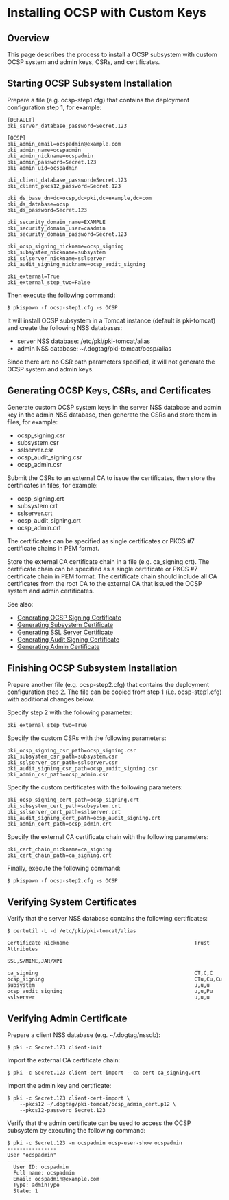 Installing OCSP with Custom Keys
================================

Overview
--------

This page describes the process to install a OCSP subsystem with custom OCSP system and admin keys, CSRs, and certificates.

Starting OCSP Subsystem Installation
------------------------------------

Prepare a file (e.g. ocsp-step1.cfg) that contains the deployment configuration step 1, for example:

```
[DEFAULT]
pki_server_database_password=Secret.123

[OCSP]
pki_admin_email=ocspadmin@example.com
pki_admin_name=ocspadmin
pki_admin_nickname=ocspadmin
pki_admin_password=Secret.123
pki_admin_uid=ocspadmin

pki_client_database_password=Secret.123
pki_client_pkcs12_password=Secret.123

pki_ds_base_dn=dc=ocsp,dc=pki,dc=example,dc=com
pki_ds_database=ocsp
pki_ds_password=Secret.123

pki_security_domain_name=EXAMPLE
pki_security_domain_user=caadmin
pki_security_domain_password=Secret.123

pki_ocsp_signing_nickname=ocsp_signing
pki_subsystem_nickname=subsystem
pki_sslserver_nickname=sslserver
pki_audit_signing_nickname=ocsp_audit_signing

pki_external=True
pki_external_step_two=False
```

Then execute the following command:

```
$ pkispawn -f ocsp-step1.cfg -s OCSP
```

It will install OCSP subsystem in a Tomcat instance (default is pki-tomcat) and create the following NSS databases:
* server NSS database: /etc/pki/pki-tomcat/alias
* admin NSS database: ~/.dogtag/pki-tomcat/ocsp/alias

Since there are no CSR path parameters specified, it will not generate the OCSP system and admin keys.

Generating OCSP Keys, CSRs, and Certificates
--------------------------------------------

Generate custom OCSP system keys in the server NSS database and admin key in the admin NSS database, then generate the CSRs and store them in files, for example:
* ocsp_signing.csr
* subsystem.csr
* sslserver.csr
* ocsp_audit_signing.csr
* ocsp_admin.csr

Submit the CSRs to an external CA to issue the certificates, then store the certificates in files, for example:
* ocsp_signing.crt
* subsystem.crt
* sslserver.crt
* ocsp_audit_signing.crt
* ocsp_admin.crt

The certificates can be specified as single certificates or PKCS #7 certificate chains in PEM format.

Store the external CA certificate chain in a file (e.g. ca_signing.crt). The certificate chain can be specified as a single certificate or PKCS #7 certificate chain in PEM format. The certificate chain should include all CA certificates from the root CA to the external CA that issued the OCSP system and admin certificates.

See also:
* [Generating OCSP Signing Certificate](https://github.com/dogtagpki/pki/wiki/Generating-OCSP-Signing-Certificate)
* [Generating Subsystem Certificate](https://github.com/dogtagpki/pki/wiki/Generating-Subsystem-Certificate)
* [Generating SSL Server Certificate](https://github.com/dogtagpki/pki/wiki/Generating-SSL-Server-Certificate)
* [Generating Audit Signing Certificate](https://github.com/dogtagpki/pki/wiki/Generating-Audit-Signing-Certificate)
* [Generating Admin Certificate](https://github.com/dogtagpki/pki/wiki/Generating-Admin-Certificate)

Finishing OCSP Subsystem Installation
-------------------------------------

Prepare another file (e.g. ocsp-step2.cfg) that contains the deployment configuration step 2. The file can be copied from step 1 (i.e. ocsp-step1.cfg) with additional changes below.

Specify step 2 with the following parameter:

```
pki_external_step_two=True
```

Specify the custom CSRs with the following parameters:

```
pki_ocsp_signing_csr_path=ocsp_signing.csr
pki_subsystem_csr_path=subsystem.csr
pki_sslserver_csr_path=sslserver.csr
pki_audit_signing_csr_path=ocsp_audit_signing.csr
pki_admin_csr_path=ocsp_admin.csr
```

Specify the custom certificates with the following parameters:

```
pki_ocsp_signing_cert_path=ocsp_signing.crt
pki_subsystem_cert_path=subsystem.crt
pki_sslserver_cert_path=sslserver.crt
pki_audit_signing_cert_path=ocsp_audit_signing.crt
pki_admin_cert_path=ocsp_admin.crt
```

Specify the external CA certificate chain with the following parameters:

```
pki_cert_chain_nickname=ca_signing
pki_cert_chain_path=ca_signing.crt
```

Finally, execute the following command:

```
$ pkispawn -f ocsp-step2.cfg -s OCSP
```

Verifying System Certificates
-----------------------------

Verify that the server NSS database contains the following certificates:

```
$ certutil -L -d /etc/pki/pki-tomcat/alias

Certificate Nickname                                         Trust Attributes
                                                             SSL,S/MIME,JAR/XPI

ca_signing                                                   CT,C,C
ocsp_signing                                                 CTu,Cu,Cu
subsystem                                                    u,u,u
ocsp_audit_signing                                           u,u,Pu
sslserver                                                    u,u,u
```

Verifying Admin Certificate
---------------------------

Prepare a client NSS database (e.g. ~/.dogtag/nssdb):

```
$ pki -c Secret.123 client-init
```

Import the external CA certificate chain:

```
$ pki -c Secret.123 client-cert-import --ca-cert ca_signing.crt
```

Import the admin key and certificate:

```
$ pki -c Secret.123 client-cert-import \
    --pkcs12 ~/.dogtag/pki-tomcat/ocsp_admin_cert.p12 \
    --pkcs12-password Secret.123
```

Verify that the admin certificate can be used to access the OCSP subsystem by executing the following command:

```
$ pki -c Secret.123 -n ocspadmin ocsp-user-show ocspadmin
----------------
User "ocspadmin"
----------------
  User ID: ocspadmin
  Full name: ocspadmin
  Email: ocspadmin@example.com
  Type: adminType
  State: 1
```
